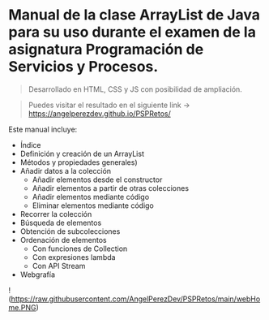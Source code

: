 # Manual de la clase ArrayList de Java para su uso durante el examen de la asignatura Programación de Servicios y Procesos.

> Desarrollado en HTML, CSS y JS con posibilidad de ampliación.

> Puedes visitar el resultado en el siguiente link -> https://angelperezdev.github.io/PSPRetos/

Este manual incluye:

- Índice
- Definición y creación de un ArrayList
- Métodos y propiedades generales)
- Añadir datos a la colección
    - Añadir elementos desde el constructor
    - Añadir elementos a partir de otras colecciones
    - Añadir elementos mediante código
    - Eliminar elementos mediante código
- Recorrer la colección
- Búsqueda de elementos
- Obtención de subcolecciones
- Ordenación de elementos
    - Con funciones de Collection
    - Con expresiones lambda
    - Con API Stream
- Webgrafía

!(https://raw.githubusercontent.com/AngelPerezDev/PSPRetos/main/webHome.PNG)
